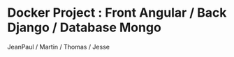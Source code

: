 # Docker Project : Front Angular / Back Django / Database Mongo 

JeanPaul / Martin / Thomas / Jesse
